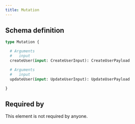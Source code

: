 ```yaml
---
title: Mutation
---
```




## Schema definition
```graphql
type Mutation {

  # Arguments
  #   input
  createUser(input: CreateUserInput): CreateUserPayload 

  # Arguments
  #   input
  updateUser(input: UpdateUserInput): UpdateUserPayload 

}
```
## Required by
This element is not required by anyone.

